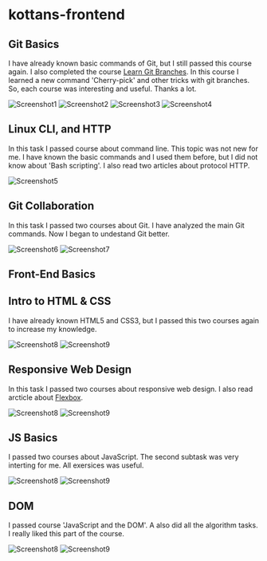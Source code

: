 # kottans-frontend

## Git Basics

I have already known basic commands of Git, but I still passed this course again. I also completed the course [Learn Git Branches](https://learngitbranching.js.org/).
In this course I learned a new command 'Cherry-pick' and other tricks with git branches. So, each course was interesting and useful. Thanks a lot.

![Screenshot1](Git_Basics/git-basics.png)
![Screenshot2](Git_Basics/git1.png)
![Screenshot3](Git_Basics/git2.png)
![Screenshot4](Git_Basics/git3.png)

## Linux CLI, and HTTP

In this task I passed course about command line. This topic was not new for me. I have known the basic commands and I used them before, but I did not know about 'Bash scripting'.
I also read two articles about protocol HTTP.

![Screenshot5](task_linux_cli/cli-1.png)

## Git Collaboration

In this task I passed two courses about Git. I have analyzed the main Git commands. Now I began to undestand Git better.

![Screenshot6](task_git_collaboration/collaboration1.png)
![Screenshot7](task_git_collaboration/collaboration2.png)

## Front-End Basics

## Intro to HTML & CSS

I have already known HTML5 and CSS3, but I passed this two courses again to increase my knowledge.

![Screenshot8](task_html_css_intro/html-1.png)
![Screenshot9](task_html_css_intro/html_css.png)

## Responsive Web Design

In this task I passed two courses about responsive web design. I also read arcticle about [Flexbox](https://hackernoon.com/11-things-i-learned-reading-the-flexbox-spec-5f0c799c776b).

![Screenshot8](task_responsive_web_design/responsive.png)
![Screenshot9](task_responsive_web_design/flex.png)

## JS Basics

I passed two courses about JavaScript. The second subtask was very interting for me. All exersices was useful.

![Screenshot8](task_js_basics/js-intro.png)
![Screenshot9](task_js_basics/algorithm.png)

## DOM

I passed course 'JavaScript and the DOM'. A also did all the algorithm tasks. I really liked this part of the course.

![Screenshot8](task_js_dom/dom.png)
![Screenshot9](task_js_dom/dom2.png)